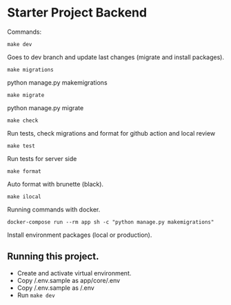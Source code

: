 # Starter Project Backend

Commands:

```shell
make dev
```
Goes to dev branch and update last changes (migrate and install packages).

```shell
make migrations
```
python manage.py makemigrations
```shell
make migrate
```
python manage.py migrate

```shell
make check
```
Run tests, check migrations and format for github action and local review
```shell
make test
```
Run tests for server side

```shell
make format
```
Auto format with brunette (black).

```shell
make ilocal
```
Running commands with docker.

```shell
docker-compose run --rm app sh -c "python manage.py makemigrations"
```
Install environment packages (local or production).


## Running this project.

- Create and activate virtual environment.
- Copy /.env.sample as app/core/.env
- Copy /.env.sample as /.env
- Run ```make dev```


